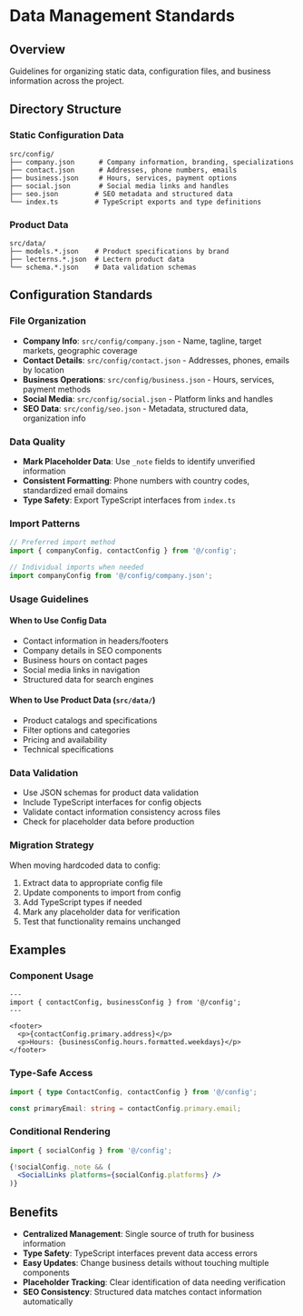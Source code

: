 # Data Management Standards

## Overview

Guidelines for organizing static data, configuration files, and business information across the project.

## Directory Structure

### Static Configuration Data
```
src/config/
├── company.json      # Company information, branding, specializations
├── contact.json      # Addresses, phone numbers, emails
├── business.json     # Hours, services, payment options
├── social.json       # Social media links and handles
├── seo.json         # SEO metadata and structured data
└── index.ts         # TypeScript exports and type definitions
```

### Product Data
```
src/data/
├── models.*.json    # Product specifications by brand
├── lecterns.*.json  # Lectern product data
└── schema.*.json    # Data validation schemas
```

## Configuration Standards

### File Organization
- **Company Info**: `src/config/company.json` - Name, tagline, target markets, geographic coverage
- **Contact Details**: `src/config/contact.json` - Addresses, phones, emails by location
- **Business Operations**: `src/config/business.json` - Hours, services, payment methods
- **Social Media**: `src/config/social.json` - Platform links and handles
- **SEO Data**: `src/config/seo.json` - Metadata, structured data, organization info

### Data Quality
- **Mark Placeholder Data**: Use `_note` fields to identify unverified information
- **Consistent Formatting**: Phone numbers with country codes, standardized email domains
- **Type Safety**: Export TypeScript interfaces from `index.ts`

### Import Patterns
```typescript
// Preferred import method
import { companyConfig, contactConfig } from '@/config';

// Individual imports when needed
import companyConfig from '@/config/company.json';
```

### Usage Guidelines

#### When to Use Config Data
- Contact information in headers/footers
- Company details in SEO components
- Business hours on contact pages
- Social media links in navigation
- Structured data for search engines

#### When to Use Product Data (`src/data/`)
- Product catalogs and specifications
- Filter options and categories
- Pricing and availability
- Technical specifications

### Data Validation
- Use JSON schemas for product data validation
- Include TypeScript interfaces for config objects
- Validate contact information consistency across files
- Check for placeholder data before production

### Migration Strategy
When moving hardcoded data to config:
1. Extract data to appropriate config file
2. Update components to import from config
3. Add TypeScript types if needed
4. Mark any placeholder data for verification
5. Test that functionality remains unchanged

## Examples

### Component Usage
```astro
---
import { contactConfig, businessConfig } from '@/config';
---

<footer>
  <p>{contactConfig.primary.address}</p>
  <p>Hours: {businessConfig.hours.formatted.weekdays}</p>
</footer>
```

### Type-Safe Access
```typescript
import { type ContactConfig, contactConfig } from '@/config';

const primaryEmail: string = contactConfig.primary.email;
```

### Conditional Rendering
```jsx
import { socialConfig } from '@/config';

{!socialConfig._note && (
  <SocialLinks platforms={socialConfig.platforms} />
)}
```

## Benefits

- **Centralized Management**: Single source of truth for business information
- **Type Safety**: TypeScript interfaces prevent data access errors
- **Easy Updates**: Change business details without touching multiple components
- **Placeholder Tracking**: Clear identification of data needing verification
- **SEO Consistency**: Structured data matches contact information automatically